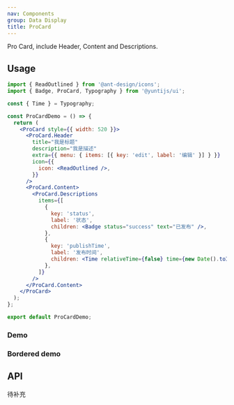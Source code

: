 ```yaml
---
nav: Components
group: Data Display
title: ProCard
---
```


Pro Card, include Header, Content and Descriptions.

## Usage

```jsx | pure
import { ReadOutlined } from '@ant-design/icons';
import { Badge, ProCard, Typography } from '@yuntijs/ui';

const { Time } = Typography;

const ProCardDemo = () => {
  return (
    <ProCard style={{ width: 520 }}>
      <ProCard.Header
        title="我是标题"
        description="我是描述"
        extra={{ menu: { items: [{ key: 'edit', label: '编辑' }] } }}
        icon={{
          icon: <ReadOutlined />,
        }}
      />
      <ProCard.Content>
        <ProCard.Descriptions
          items={[
            {
              key: 'status',
              label: '状态',
              children: <Badge status="success" text="已发布" />,
            },
            {
              key: 'publishTime',
              label: '发布时间',
              children: <Time relativeTime={false} time={new Date().toISOString()} />,
            },
          ]}
        />
      </ProCard.Content>
    </ProCard>
  );
};

export default ProCardDemo;
```

### Demo

<code src="./demos/index.tsx"></code>

### Bordered demo

<code src="./demos/Bordered.tsx"></code>

## API

待补充

<!-- <API id="Page"></API> -->
